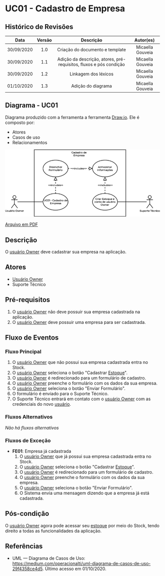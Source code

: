 # UC01 - Cadastro de Empresa

## Histórico de Revisões

| Data | Versão | Descrição | Autor(es) |
|:----:|:------:|:---------:|:---------:|
| 30/09/2020 | 1.0 | Criação do documento e template | Micaella Gouveia |
| 30/09/2020 | 1.1 | Adição da descrição, atores, pré-requisitos, fluxos e pós condição | Micaella Gouveia |
| 30/09/2020 | 1.2 | Linkagem dos léxicos | Micaella Gouveia |
| 01/10/2020 | 1.3 | Adição do diagrama | Micaella Gouveia |

## Diagrama - UC01
Diagrama produzido com a ferramenta a ferramenta [Draw.io](https://app.diagrams.net/). Ele é composto por:
* Atores
* Casos de uso
* Relacionamentos

![caso 1](../../../assets/diagramas/casosUso/caso1.png)

<a href="https://unbarqdsw.github.io/2020.1_G12_Stock/assets/pdf/diagramas/casosUso/caso1.pdf">Arquivo em PDF</a>


## Descrição
O [usuário Owner](Modeling/objeto?id=Owner) deve cadastrar sua empresa na aplicação.

## Atores
* [Usuário Owner](Modeling/objeto?id=Owner)
* Suporte Técnico

## Pré-requisitos
1. O [usuário Owner](Modeling/objeto?id=Owner) não deve possuir sua empresa cadastrada na aplicação.
2. O [usuário Owner](Modeling/objeto?id=Owner) deve possuir uma empresa para ser cadastrada.

## Fluxo de Eventos
### Fluxo Principal
1. O [usuário Owner](Modeling/objeto?id=Owner) que não possui sua empresa cadastrada entra no Stock.
2. O [usuário Owner](Modeling/objeto?id=Owner) seleciona o botão "Cadastrar [Estoque](Modeling/objeto?id=Estoque)".
3. O [usuário Owner](Modeling/objeto?id=Owner) é redirecionado para um formulário de cadastro.
4. O [usuário Owner](Modeling/objeto?id=Owner) preenche o formulário com os dados da sua empresa.
5. O [usuário Owner](Modeling/objeto?id=Owner) seleciona o botão "Enviar Formulário".
6. O formulário é enviado para o Suporte Técnico.
7. O Suporte Técnico entrará em contato com o [usuário Owner](Modeling/objeto?id=Owner) com as credenciais do novo [usuário](Modeling/objeto?id=usuário).

### Fluxos Alternativos
*Não há fluxos alternativos*

### Fluxos de Exceção

* **FE01**: Empresa já cadastrada
    1. O [usuário Owner](Modeling/objeto?id=Owner) que já possui sua empresa cadastrada entra no Stock.
    2. O [usuário Owner](Modeling/objeto?id=Owner) seleciona o botão "Cadastrar [Estoque](Modeling/objeto?id=Estoque)".
    3. O [usuário Owner](Modeling/objeto?id=Owner) é redirecionado para um formulário de cadastro.
    4. O [usuário Owner](Modeling/objeto?id=Owner) preenche o formulário com os dados da sua empresa.
    5. O [usuário Owner](Modeling/objeto?id=Owner) seleciona o botão "Enviar Formulário".
    6. O Sistema envia uma mensagem dizendo que a empresa já está cadastrada.

## Pós-condição
O [usuário Owner](Modeling/objeto?id=Owner) agora pode acessar seu [estoque](Modeling/objeto?id=Estoque) por meio do Stock, tendo direito a todas as funcionalidades da aplicação.

## Referências
* UML — Diagrama de Casos de Uso: <https://medium.com/operacionalti/uml-diagrama-de-casos-de-uso-29f4358ce4d5>. Último acesso em 01/10/2020.
